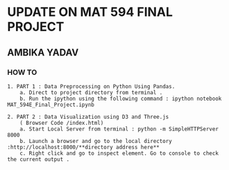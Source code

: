  # UPDATE ON MAT 594 FINAL PROJECT
 ## AMBIKA YADAV


### HOW TO 
 
	1. PART 1 : Data Preprocessing on Python Using Pandas. 
 		a. Direct to project directory from terminal . 
 		b. Run the ipython using the following command : ipython notebook MAT_594E_Final_Project.ipynb 

	2. PART 2 : Data Visualization using D3 and Three.js 
		( Browser Code /index.html)
 		a. Start Local Server from terminal : python -m SimpleHTTPServer 8000
 		b. Launch a browser and go to the local directory :http://localhost:8000/**directory address here**
 		c. Right click and go to inspect element. Go to console to check the current output . 






